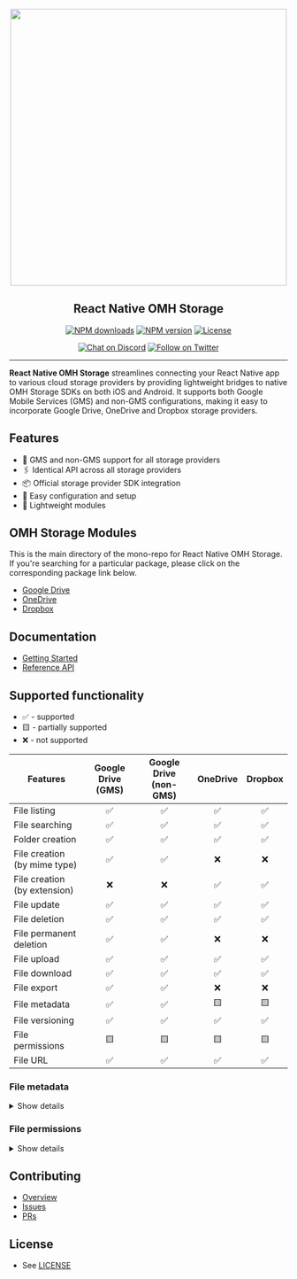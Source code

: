 <p align="center">
  <img width="500px" src="https://openmobilehub.org/wp-content/uploads/sites/13/2024/06/OpenMobileHub-horizontal-color.svg"/><br/>
  <h2 align="center">React Native OMH Storage</h2>
</p>

<p align="center">
  <a href="https://www.npmjs.com/package/@openmobilehub/storage-core"><img src="https://img.shields.io/npm/dm/@openmobilehub/storage-core.svg?style=flat" alt="NPM downloads"/></a>
  <a href="https://www.npmjs.com/package/@openmobilehub/storage-core"><img src="https://img.shields.io/npm/v/@openmobilehub/storage-core.svg?style=flat" alt="NPM version"/></a>
  <a href="https://github.com/openmobilehub/react-native-omh-storage/blob/main/LICENSE"><img src="https://img.shields.io/npm/l/@openmobilehub/storage-core.svg?style=flat" alt="License"/></a>
</p>

<p align="center">
  <a href="https://discord.com/invite/yTAFKbeVMw"><img src="https://img.shields.io/discord/1115727214827278446.svg?style=flat&colorA=7289da&label=Chat%20on%20Discord" alt="Chat on Discord"/></a>
  <a href="https://twitter.com/openmobilehub"><img src="https://img.shields.io/twitter/follow/openmobilehub.svg?style=flat&colorA=1da1f2&colorB=&label=Follow%20on%20Twitter" alt="Follow on Twitter"/></a>
</p>

---

**React Native OMH Storage** streamlines connecting your React Native app to various cloud storage providers by providing lightweight bridges to native OMH Storage SDKs on both iOS and Android. It supports both Google Mobile Services (GMS) and non-GMS configurations, making it easy to incorporate Google Drive, OneDrive and Dropbox storage providers.

## Features

- 📱 GMS and non-GMS support for all storage providers
- 🖇️ Identical API across all storage providers
- 📦 Official storage provider SDK integration
- 🚀 Easy configuration and setup
- 💨 Lightweight modules

## OMH Storage Modules

This is the main directory of the mono-repo for React Native OMH Storage. If you're searching for a particular package, please click on the corresponding package link below.

- [Google Drive](https://ideal-doodle-m69lynw.pages.github.io/docs/googledrive)
- [OneDrive](https://ideal-doodle-m69lynw.pages.github.io/docs/onedrive)
- [Dropbox](https://ideal-doodle-m69lynw.pages.github.io/docs/dropbox)

## Documentation

- [Getting Started](https://ideal-doodle-m69lynw.pages.github.io/docs/getting-started)
- [Reference API](https://ideal-doodle-m69lynw.pages.github.io/docs/api)

## Supported functionality

- ✅ - supported
- 🟨 - partially supported
- ❌ - not supported

| Features                     | Google Drive (GMS) | Google Drive (non-GMS) | OneDrive | Dropbox |
| ---------------------------- | :----------------: | :--------------------: | :------: | :-----: |
| File listing                 |         ✅         |           ✅           |    ✅    |   ✅    |
| File searching               |         ✅         |           ✅           |    ✅    |   ✅    |
| Folder creation              |         ✅         |           ✅           |    ✅    |   ✅    |
| File creation (by mime type) |         ✅         |           ✅           |    ❌    |   ❌    |
| File creation (by extension) |         ❌         |           ❌           |    ✅    |   ✅    |
| File update                  |         ✅         |           ✅           |    ✅    |   ✅    |
| File deletion                |         ✅         |           ✅           |    ✅    |   ✅    |
| File permanent deletion      |         ✅         |           ✅           |    ❌    |   ❌    |
| File upload                  |         ✅         |           ✅           |    ✅    |   ✅    |
| File download                |         ✅         |           ✅           |    ✅    |   ✅    |
| File export                  |         ✅         |           ✅           |    ❌    |   ❌    |
| File metadata                |         ✅         |           ✅           |    🟨    |   🟨    |
| File versioning              |         ✅         |           ✅           |    ✅    |   ✅    |
| File permissions             |         🟨         |           🟨           |    🟨    |   🟨    |
| File URL                     |         ✅         |           ✅           |    ✅    |   ✅    |

### File metadata

<details>

<summary>Show details</summary>

[`File`](https://ideal-doodle-m69lynw.pages.github.io/docs/api/core/src/classes/File#properties)

| Property     | Google Drive (GMS) | Google Drive (non-GMS) | OneDrive | Dropbox |
| ------------ | :----------------: | :--------------------: | :------: | :-----: |
| id           |         ✅         |           ✅           |    ✅    |   ✅    |
| name         |         ✅         |           ✅           |    ✅    |   ✅    |
| createdTime  |         ✅         |           ✅           |    🟨    |   🟨    |
| modifiedTime |         ✅         |           ✅           |    ✅    |   ✅    |
| parentId     |         ✅         |           ✅           |    ✅    |   ✅    |
| mimeType     |         ✅         |           ✅           |    ✅    |   ✅    |
| extension    |         ✅         |           ✅           |    ✅    |   ✅    |
| size         |         ✅         |           ✅           |    ✅    |   ✅    |

> **OneDrive, Dropbox**: On Android, the `createdTime` property cannot be retrieved for files.

[`Folder`](https://ideal-doodle-m69lynw.pages.github.io/docs/api/core/src/classes/Folder#properties)

| Property     | Google Drive (GMS) | Google Drive (non-GMS) | OneDrive | Dropbox |
| ------------ | :----------------: | :--------------------: | :------: | :-----: |
| id           |         ✅         |           ✅           |    ✅    |   ✅    |
| name         |         ✅         |           ✅           |    ✅    |   ✅    |
| createdTime  |         ✅         |           ✅           |    🟨    |   ❌    |
| modifiedTime |         ✅         |           ✅           |    ✅    |   ❌    |
| parentId     |         ✅         |           ✅           |    ✅    |   ✅    |

> **OneDrive**: On Android, the `createdTime` property cannot be retrieved for folders.

</details>

### File permissions

<details>

<summary>Show details</summary>

[`Permission`](https://ideal-doodle-m69lynw.pages.github.io/docs/api/core/src/classes/Permission#properties)

| Property    | Google Drive (GMS) | Google Drive (non-GMS) | OneDrive | Dropbox |
| ----------- | :----------------: | :--------------------: | :------: | :-----: |
| id          |         ✅         |           ✅           |    ✅    |   🟨    |
| role        |         ✅         |           ✅           |    ✅    |   ✅    |
| isInherited |         🟨         |           🟨           |    ✅    |   ✅    |
| identity    |         ✅         |           ✅           |    ✅    |   ✅    |

> **Google Drive**: The `isInherited` property is available only for items in shared drives.

> **Dropbox**: The `id` corresponds to the underlying identity ID.

[`Permission`](https://ideal-doodle-m69lynw.pages.github.io/docs/api/core/src/classes/Permission#extended-by)

| Type        | Google Drive (GMS) | Google Drive (non-GMS) | OneDrive | Dropbox |
| ----------- | :----------------: | :--------------------: | :------: | :-----: |
| User        |         ✅         |           ✅           |    ✅    |   ✅    |
| Group       |         ✅         |           ✅           |    ✅    |   ✅    |
| Domain      |         ✅         |           ✅           |    ❌    |   ❌    |
| Anyone      |         ✅         |           ✅           |    ❌    |   ❌    |
| Device      |         ❌         |           ❌           |    ✅    |   ❌    |
| Application |         ❌         |           ❌           |    ✅    |   ❌    |

[`UserPermission`](https://ideal-doodle-m69lynw.pages.github.io/docs/api/core/src/classes/UserPermission#properties)

| Property       | Google Drive (GMS) | Google Drive (non-GMS) | OneDrive | Dropbox |
| -------------- | :----------------: | :--------------------: | :------: | :-----: |
| id             |         ❌         |           ❌           |    ✅    |   ✅    |
| displayName    |         ✅         |           ✅           |    ✅    |   🟨    |
| emailAddress   |         ✅         |           ✅           |    ❌    |   ✅    |
| expirationTime |         ✅         |           ✅           |    ✅    |   ❌    |
| deleted        |         ✅         |           ✅           |    ❌    |   ❌    |
| photoLink      |         ✅         |           ✅           |    ❌    |   ❌    |
| pendingOwner   |         ❌         |           ✅           |    ❌    |   ❌    |

> **Dropbox**: Invited users who do not have a Dropbox account will not have a `displayName`.

[`GroupPermission`](https://ideal-doodle-m69lynw.pages.github.io/docs/api/core/src/classes/GroupPermission#properties)

| Property       | Google Drive (GMS) | Google Drive (non-GMS) | OneDrive | Dropbox |
| -------------- | :----------------: | :--------------------: | :------: | :-----: |
| id             |         ❌         |           ❌           |    ✅    |   ✅    |
| displayName    |         ✅         |           ✅           |    ✅    |   ✅    |
| emailAddress   |         ✅         |           ✅           |    ❌    |   ❌    |
| expirationTime |         ✅         |           ✅           |    ✅    |   ❌    |
| deleted        |         ✅         |           ✅           |    ❌    |   ❌    |

[`PermissionRole`](https://ideal-doodle-m69lynw.pages.github.io/docs/api/core/src/type-aliases/PermissionRole)

| Role      | Google Drive (GMS) | Google Drive (non-GMS) | OneDrive | Dropbox |
| --------- | :----------------: | :--------------------: | :------: | :-----: |
| owner     |         ✅         |           ✅           |    ✅    |   ✅    |
| writer    |         ✅         |           ✅           |    ✅    |   🟨    |
| commenter |         ✅         |           ✅           |    ❌    |   ✅    |
| reader    |         ✅         |           ✅           |    ✅    |   🟨    |

> **Dropbox**:
>
> - While the `reader` role is documented in the API, Dropbox does not support granting this role. Attempting to do so will throw an exception with the user message: `viewer_no_comment isn’t yet supported`.
> - Dropbox also does not support granting the `writer` role for uploaded files. Any attempt will result in an exception with the user message: `You don’t have permission to perform this action`.

[`PermissionRecipient`](https://ideal-doodle-m69lynw.pages.github.io/docs/api/core/src/type-aliases/PermissionRecipient)

| Type         | Google Drive (GMS) | Google Drive (non-GMS) | OneDrive | Dropbox |
| ------------ | :----------------: | :--------------------: | :------: | :-----: |
| User         |         ✅         |           ✅           |    ✅    |   ✅    |
| Group        |         ✅         |           ✅           |    ✅    |   ❌    |
| Domain       |         ✅         |           ✅           |    ❌    |   ❌    |
| Anyone       |         ✅         |           ✅           |    ❌    |   ❌    |
| WithObjectId |         ❌         |           ❌           |    ✅    |   ✅    |
| WithAlias    |         ❌         |           ❌           |    ✅    |   ❌    |

> **Dropbox**: To invite a group, use `WithObjectId` and provide the group ID.

</details>

## Contributing

- [Overview](https://ideal-doodle-m69lynw.pages.github.io/docs/contributing)
- [Issues](https://github.com/openmobilehub/react-native-omh-storage/issues)
- [PRs](https://github.com/openmobilehub/react-native-omh-storage/pulls)

## License

- See [LICENSE](https://github.com/openmobilehub/react-native-omh-storage/blob/main/LICENSE)
